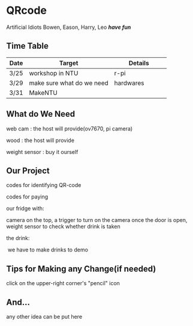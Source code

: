 # QRcode
Artificial Idiots
Bowen, Eason, Harry, Leo
***have fun***

## Time Table
| Date | Target                    | Details               |
|------|---------------------------|-----------------------|
| 3/25 | workshop in NTU           | r-pi                  |
| 3/29 | make sure what do we need | hardwares             |
| 3/31 | MakeNTU                   |                       |

## What do We Need

web cam : the host will provide(ov7670, pi camera)

wood : the host will provide

weight sensor : buy it ourself

## Our Project

codes for identifying QR-code

codes for paying

our fridge with:

  camera on the top, a trigger to turn on the camera once the door is open, weight sensor to check whether drink is taken
  
the drink:

  we have to make drinks to demo

## Tips for Making any Change(if needed)
click on the upper-right corner's "pencil" icon

## And...
any other idea can be put here
